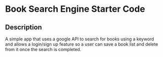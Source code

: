 # Book Search Engine Starter Code

## Description
A simple app that uses a google API to search for books using a keyword and allows a login/sign up feature so a user can save a book list and delete from it once the search
is completed.

